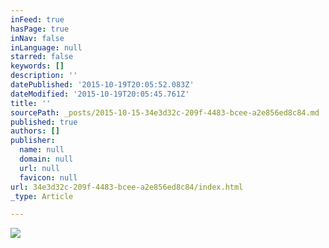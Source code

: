 ```yaml
---
inFeed: true
hasPage: true
inNav: false
inLanguage: null
starred: false
keywords: []
description: ''
datePublished: '2015-10-19T20:05:52.083Z'
dateModified: '2015-10-19T20:05:45.761Z'
title: ''
sourcePath: _posts/2015-10-15-34e3d32c-209f-4483-bcee-a2e856ed8c84.md
published: true
authors: []
publisher:
  name: null
  domain: null
  url: null
  favicon: null
url: 34e3d32c-209f-4483-bcee-a2e856ed8c84/index.html
_type: Article

---
```

![](https://the-grid-user-content.s3-us-west-2.amazonaws.com/1dc1c399-2e2c-4787-8997-60fac5506751.png)